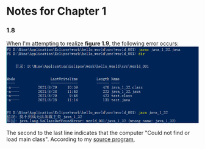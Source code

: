 # Notes for Chapter 1  

### 1.8 
When I'm attempting to realize **figure 1.9**, the following error occurs:
![](https://github.com/difficulttopickaname/i_guess_this_is_it/blob/java_beginner/Intro_to_Java_Programming_10th/Pictures/jl_c1_8_error_package_1.png)

The second to the last line indicates that the computer "Could not find or load main class".
According to my [source program](https://github.com/difficulttopickaname/i_guess_this_is_it/blob/java_beginner/Intro_to_Java_Programming_10th/Source_code/java_1_32.java), 

